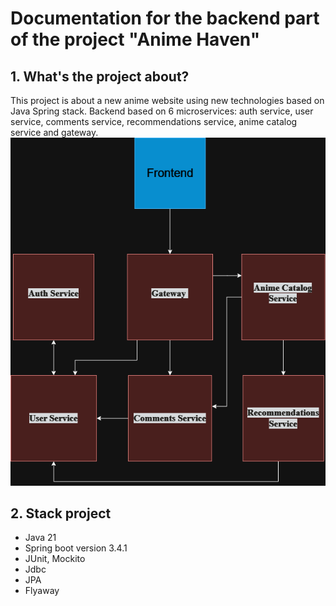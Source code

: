 # Documentation for the backend part of the project "Anime Haven"
## 1. What's the project about?
This project is about a new anime website using new technologies based on Java Spring stack. 
Backend based on 6 microservices: auth service, user service, comments service, recommendations service, 
anime catalog service and gateway. 
![image 1](AnimeHaven.drawio.png)
## 2. Stack project
* Java 21
* Spring boot version 3.4.1
* JUnit, Mockito
* Jdbc
* JPA
* Flyaway